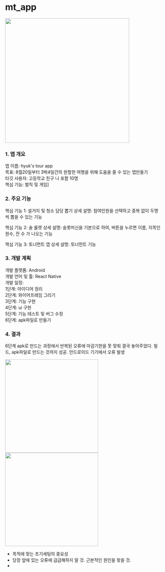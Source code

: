 # mt_app
<img src="https://github.com/user-attachments/assets/410c5a6c-0a46-42a3-a5d7-55da3e98bd11" height="400"/>


### 1. 앱 개요
앱 이름: hyuk's tour app <br>
목표: 8월20일부터 3박4일간의 원할한 여행을 위해 도움을 줄 수 있는 앱만들기 <br>
타깃 사용자: 고등학교 친구 나 포함 10명 <br>
핵심 기능: 벌칙 및 게임] <br>

### 2. 주요 기능
핵심 기능 1: 설거지 및 청소 담당 뽑기
상세 설명: 참여인원을 선택하고 중복 없이 두명씩 뽑을 수 있는 기능

핵심 기능 2: 술 룰렛
상세 설명: 슬롯머신을 기본으로 하여, 버튼을 누르면 이름, 지목인원수, 잔 수 가 나오는 기능

핵심 기능 3: 토너먼트 앱
상세 설명: 토너먼트 기능

### 3. 개발 계획
개발 플랫폼: Android <br>
개발 언어 및 툴: React Native <br>
개발 일정: <br>
1단계: 아이디어 정리 <br>
2단계: 와이어프레임 그리기 <br>
3단계: 기능 구현 <br>
4단계: ui 구현 <br>
5단계: 기능 테스트 및 버그 수정 <br>
6단계: apk파일로 만들기

### 4. 결과
6단계 apk로 만드는 과정에서 반복된 오류에 마감기한을 못 맞춰 결국 놓아주었다.
빌드, apk파일로 만드는 것까지 성공. 안드로이드 기기에서 오류 발생

<img src="https://github.com/user-attachments/assets/1c9eb4f5-4468-4a8b-aeb5-690cd000d1bf" height="300">
<img src="https://github.com/user-attachments/assets/fd3d5fd4-ab5a-4b66-97a2-6349cedf55f1" height="300">

- 목적에 맞는 초기세팅의 중요성
- 당장 앞에 있는 오류에 급급해하지 말 것. 근본적인 원인을 찾을 것.
- 
